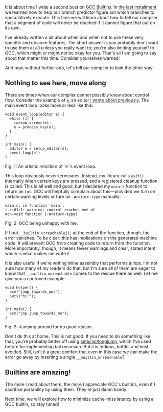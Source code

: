 It is about time I write a second post on
[GCC Builtins](https://gcc.gnu.org/onlinedocs/gcc/Other-Builtins.html). In
[the last installment](http://blog.veitheller.de/Builtin_Goodies_I.html) we
learned how to help our branch predictor figure out which branches to
speculatively execute. This time we will learn about how to tell our
compiler that a segment of code will never be reached if it cannot figure that
out on its own.

I've already written a bit about when and when not to use these very specific
and obscure features. The short answer is you probably don't want to use them at
all unless you really want to; you're also limiting yourself to GCC, which might
or might not be okay for you. That's all I am going to say about that matter
this time. Consider yourselves warned!

And now, without further ado, let's tell our compiler to look the other way!

## Nothing to see here, move along

There are times when our compiler cannot possibly know about control flow.
Consider the example of [`e`](https://github.com/hellerve/e), an editor [I wrote
about previously](http://blog.veitheller.de/Braindead_Editing.html). The main
event loop looks more or less like this:

```
void event_loop(editor e) {
  while (1) {
    redraw_screen(e);
    e = process_key(e);
  }
}

int main() {
  editor e = setup_editor(e);
  event_loop(e);
}
```
<div class="figure-label">Fig. 1: An artistic rendition of `e`'s event loop.</div>

This loop obviously never terminates. Instead, my library calls `exit()`
internally when certain keys are pressed, and a registered cleanup function is
called. This is all well and good, but I declared my `main()` function to return
an `int`. GCC will helpfully complain about this—provided we turn on certain
warning levels or turn on `-Wreturn-type` manually:

```
main.c: in function 'main':
t.c:61:1: warning: control reaches end of
non-void function [-Wreturn-type]
```
<div class="figure-label">Fig. 2: GCC being unhappy with me.</div>

If I put `__builtin_unreachable();` at the end of the function, though, the
error vanishes. To be clear: this has implications on the
generated machine code. It will prevent GCC from creating code to return from
the function. More importantly, though, it means fewer warnings and clear, stated
intent, which is what makes me write it.

It is also useful if we're writing inline assembly that performs jumps. I'm not
sure how many of my readers do that, but I'm sure all of them are eager to know
that `__builtin_unreachable` comes to the rescue there as well. Let me give you
a contrived example:

```
void helper() {
  asm("jump_towards_me:");
  puts("hi!");
}

int main() {
  asm("jmp jump_towards_me");
}
```
<div class="figure-label">Fig. 3: Jumping around for no good reason.</div>

Don't do this at home. This is not good. If you need to do something like that,
you're probably better off using
[setjump/longjump](http://man7.org/linux/man-pages/man3/longjmp.3.html), which
I've used before for implementing tail recursion. But it is tedious,
brittle, and best avoided. Still, isn't it a great comfort that even in this
case we can make the error go away by inserting a single
`__builtin_unreachable`?

## Builtins are amazing!

The more I read about them, the more I appreciate GCC's builtins, even if I
sacrifice portability by using them. They're just damn handy.

Next time, we will explore how to minimize cache-miss latency by using a
GCC builtin, so stay tuned!
